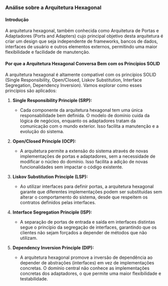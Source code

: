 ### Análise sobre a Arquitetura Hexagonal

#### Introdução
A arquitetura hexagonal, também conhecida como Arquitetura de Portas e Adaptadores (Ports and Adapters) cujo principal objetivo desta arquitetura é criar um design que seja independente de frameworks, bancos de dados, interfaces de usuário e outros elementos externos, permitindo uma maior flexibilidade e facilidade de manutenção.

#### Por que a Arquitetura Hexagonal Conversa Bem com os Princípios SOLID

A arquitetura hexagonal é altamente compatível com os princípios SOLID (Single Responsibility, Open/Closed, Liskov Substitution, Interface Segregation, Dependency Inversion). Vamos explorar como esses princípios são aplicados:

1. **Single Responsibility Principle (SRP):**
   - Cada componente da arquitetura hexagonal tem uma única responsabilidade bem definida. O modelo de domínio cuida da lógica de negócios, enquanto os adaptadores tratam da comunicação com o mundo exterior. Isso facilita a manutenção e a evolução do sistema.

2. **Open/Closed Principle (OCP):**
   - A arquitetura permite a extensão do sistema através de novas implementações de portas e adaptadores, sem a necessidade de modificar o núcleo do domínio. Isso facilita a adição de novas funcionalidades sem impactar o código existente.

3. **Liskov Substitution Principle (LSP):**
   - Ao utilizar interfaces para definir portas, a arquitetura hexagonal garante que diferentes implementações podem ser substituídas sem alterar o comportamento do sistema, desde que respeitem os contratos definidos pelas interfaces.

4. **Interface Segregation Principle (ISP):**
   - A separação de portas de entrada e saída em interfaces distintas segue o princípio da segregação de interfaces, garantindo que os clientes não sejam forçados a depender de métodos que não utilizam.

5. **Dependency Inversion Principle (DIP):**
   - A arquitetura hexagonal promove a inversão de dependência ao depender de abstrações (interfaces) em vez de implementações concretas. O domínio central não conhece as implementações concretas dos adaptadores, o que permite uma maior flexibilidade e testabilidade.